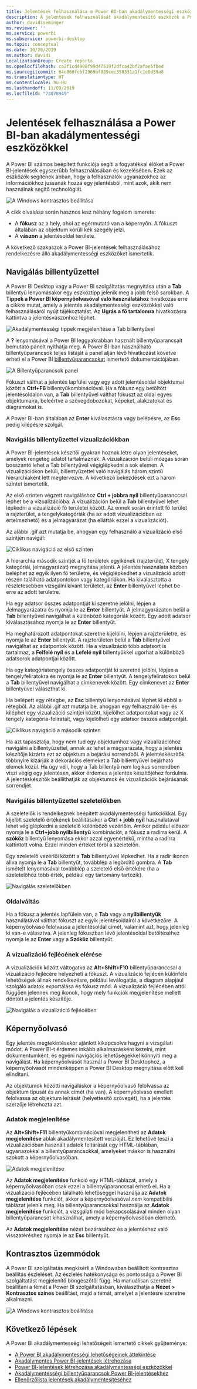 ```yaml
---
title: Jelentések felhasználása a Power BI-ban akadálymentességi eszközökkel
description: A jelentések felhasználását akadálymentesítő eszközök a Power BI-ban
author: davidiseminger
ms.reviewer: ''
ms.service: powerbi
ms.subservice: powerbi-desktop
ms.topic: conceptual
ms.date: 10/28/2019
ms.author: davidi
LocalizationGroup: Create reports
ms.openlocfilehash: ca2f1cd4908f99d47519f2dfca42bf2afae5fbed
ms.sourcegitcommit: 64c860fcbf2969bf089cec358331a1fc1e0d39a8
ms.translationtype: HT
ms.contentlocale: hu-HU
ms.lasthandoff: 11/09/2019
ms.locfileid: "73878949"
---
```

# <a name="consuming-reports-in-power-bi-with-accessibility-tools"></a>Jelentések felhasználása a Power BI-ban akadálymentességi eszközökkel
A Power BI számos beépített funkciója segíti a fogyatékkal élőket a Power BI-jelentések egyszerűbb felhasználásában és kezelésében. Ezek az eszközök segítenek abban, hogy a felhasználók ugyanazokhoz az információkhoz jussanak hozzá egy jelentésből, mint azok, akik nem használnak segítő technológiát.

![A Windows kontrasztos beállítása](media/desktop-accessibility/accessibility-consuming-tools-01.png)

A cikk olvasása során hasznos lesz néhány fogalom ismerete:

* A **fókusz** az a hely, ahol az egérmutató van a képernyőn. A fókuszt általában az objektum körüli kék szegély jelzi.
* A **vászon** a jelentésoldal területe.

A következő szakaszok a Power BI-jelentések felhasználásához rendelkezésre álló akadálymentességi eszközöket ismertetik.

## <a name="keyboard-navigation"></a>Navigálás billentyűzettel

A Power BI Desktop vagy a Power BI szolgáltatás megnyitása után a **Tab** billentyű lenyomásakor egy eszköztipp jelenik meg a jobb felső sarokban. A **Tippek a Power BI képernyőolvasóval való használatához** hivatkozás erre a cikkre mutat, amely a jelentés akadálymentességi eszközökkel való felhasználásáról nyújt tájékoztatást. Az **Ugrás a fő tartalomra** hivatkozásra kattintva a jelentésvászonhoz léphet.

![Akadálymentességi tippek megjelenítése a Tab billentyűvel](media/desktop-accessibility/accessibility-consuming-tools-02.png)

A **?** lenyomásával a Power BI leggyakrabban használt billentyűparancsait bemutató panelt nyithatja meg. A Power BI-ban használható billentyűparancsok teljes listáját a panel alján lévő hivatkozást követve érheti el a Power BI [billentyűparancsokat](desktop-accessibility-keyboard-shortcuts.md) ismertető dokumentációjában.

![A Billentyűparancsok panel](media/desktop-accessibility/accessibility-consuming-tools-03.png)

Fókuszt válthat a jelentés lapfülei vagy egy adott jelentésoldal objektumai között a **Ctrl+F6** billentyűkombinációval. Ha a fókusz egy betöltött jelentésoldalon van, a **Tab** billentyűvel válthat fókuszt az oldal egyes objektumaira, beleértve a szövegdobozokat, képeket, alakzatokat és diagramokat is. 

A Power BI-ban általában az **Enter** kiválasztásra vagy belépésre, az **Esc** pedig kilépésre szolgál.

### <a name="keyboard-navigation-for-visuals"></a>Navigálás billentyűzettel vizualizációkban

A Power BI-jelentések készítői gyakran hoznak létre olyan jelentéseket, amelyek rengeteg adatot tartalmaznak. A vizualizáción belüli mozgás során bosszantó lehet a Tab billentyűvel végiglépkedni a sok elemen. A vizualizációkon belüli, billentyűzettel való navigálás három szintű hierarchiaként lett megtervezve. A következő bekezdések ezt a három szintet ismertetik.

Az első szinten végzett navigáláshoz **Ctrl + jobbra nyíl** billentyűparanccsal léphet be a vizualizációba. A vizualizáción belül a **Tab** billentyűvel lehet lépkedni a vizualizáció fő területei között. Az ennek során érintett fő terület a rajzterület, a tengelykategóriák (ha az adott vizualizációban ez értelmezhető) és a jelmagyarázat (ha ellátták ezzel a vizualizációt).

Az alábbi .gif azt mutatja be, ahogyan egy felhasználó a vizualizáció első szintjén navigál:

![Ciklikus navigáció az első szinten](media/desktop-accessibility/accessibility-consuming-tools-04.gif)

A hierarchia második szintjét a fő területek egyikének (rajzterület, X tengely kategóriái, jelmagyarázat) megnyitása jelenti. A jelentés használata közben beléphet az egyik ilyen fő területre, és végiglépkedhet a vizualizáció adott részén található adatpontokon vagy kategóriákon. Ha kiválasztotta a részletesebben vizsgálni kívánt területet, az **Enter** billentyűvel léphet be erre az adott területre.

Ha egy adatsor összes adatpontját ki szeretné jelölni, lépjen a Jelmagyarázatra és nyomja le az **Enter** billentyűt. A jelmagyarázaton belül a **Tab** billentyűvel navigálhat a különböző kategóriák között. Egy adott adatsor kiválasztásához nyomja le az **Enter** billentyűt.

Ha meghatározott adatpontokat szeretne kijelölni, lépjen a rajzterületre, és nyomja le az **Enter** billentyűt. A rajzterületen belül a **Tab** billentyűvel navigálhat az adatpontok között. Ha a vizualizáció több adatsort is tartalmaz, a **Felfelé nyíl** és a **Lefelé nyíl** billentyűkkel ugorhat a különböző adatsorok adatpontjai között.

Ha egy kategóriatengely összes adatpontját ki szeretné jelölni, lépjen a tengelyfeliratokra és nyomja le az **Enter** billentyűt. A tengelyfeliratokon belül a **Tab** billentyűvel navigálhat a címkenevek között. Egy címkenevet az **Enter** billentyűvel választhat ki.

Ha belépett egy rétegbe, az **Esc** billentyű lenyomásával léphet ki ebből a rétegből. Az alábbi .gif azt mutatja be, ahogyan egy felhasználó be- és kiléphet egy vizualizáció szintjei között, kijelölhet adatpontokat vagy az X tengely kategória-feliratait, vagy kijelölheti egy adatsor összes adatpontját.

![Ciklikus navigáció a második szinten](media/desktop-accessibility/accessibility-consuming-tools-05.gif)

Ha azt tapasztalja, hogy nem tud egy objektumhoz vagy vizualizációhoz navigálni a billentyűzettel, annak az lehet a magyarázata, hogy a jelentés készítője kizárta ezt az objektum a bejárási sorrendből. A jelentéskészítők többnyire kizárják a dekorációs elemeket a Tab billentyűvel bejárható elemek közül. Ha úgy véli, hogy a Tab billentyű nem logikus sorrendben viszi végig egy jelentésen, akkor érdemes a jelentés készítőjéhez fordulnia. A jelentéskészítők beállíthatják az objektumok és vizualizációk bejárásának sorrendjét.

### <a name="keyboard-navigation-for-slicers"></a>Navigálás billentyűzettel szeletelőkben

A szeletelők is rendelkeznek beépített akadálymentességi funkciókkal. Egy kijelölt szeletelő értékének beállításakor a **Ctrl + jobb nyíl** használatával lehet végiglépkedni a szeletelő különböző vezérlőin. Amikor például először nyomja le a **Ctrl+jobb nyílbillentyű** kombinációt, a fókusz a radírra kerül. A **szóköz** billentyű lenyomása ekkor azzal egyenértékű, mintha a radírra kattintott volna. Ezzel minden értéket töröl a szeletelőn.

Egy szeletelő vezérlői között a **Tab** billentyűvel lépkedhet. Ha a radír ikonon állva nyomja le a **Tab** billentyűt, továbblép a legördítő gombra. A **Tab** ismételt lenyomásával továbblép a szeletelő első értékére (ha a szeletelőhöz több érték, például egy tartomány tartozik).

![Navigálás szeletelőkben](media/desktop-accessibility/accessibility-consuming-tools-06.png)

### <a name="switching-pages"></a>Oldalváltás

Ha a fókusz a jelentés lapfülein van, a **Tab** vagy a **nyílbillentyűk** használatával válthat fókuszt az egyik jelentésoldalról a következőre. A képernyőolvasó felolvassa a jelentésoldal címét, valamint azt, hogy jelenleg ki van-e választva. A jelenleg fókuszban lévő jelentésoldal betöltéséhez nyomja le az **Enter** vagy a **Szóköz** billentyűt.

### <a name="accessing-the-visual-header"></a>A vizualizáció fejlécének elérése
A vizualizációk között váltogatva az **Alt+Shift+F10** billentyűparanccsal a vizualizáció fejlécére helyezheti a fókuszt. A vizualizáció fejlécén különféle lehetőségek állnak rendelkezésre, például leválogatás, a diagram alapjául szolgáló adatok exportálása és fókusz mód. A vizualizáció fejlécében attól függően jelennek meg ikonok, hogy mely funkciók megjelenítése mellett döntött a jelentés készítője.

![Navigálás a vizualizáció fejlécében](media/desktop-accessibility/accessibility-consuming-tools-07.png)

## <a name="screen-reader"></a>Képernyőolvasó

Egy jelentés megtekintésekor ajánlott kikapcsolva hagyni a vizsgálati módot. A Power BI-t érdemes inkább alkalmazásként kezelni, mint dokumentumként, és egyéni navigációs lehetőségekkel könnyíti meg a navigálást. Ha képernyőolvasót használ a Power BI Desktophoz, a képernyőolvasót mindenképpen a Power BI Desktop megnyitása előtt kell elindítani.

Az objektumok közötti navigáláskor a képernyőolvasó felolvassa az objektum típusát és annak címét (ha van). A képernyőolvasó emellett felolvassa az objektum leírását (helyettesítő szövegét), ha a jelentés szerzője létrehozta azt.

### <a name="show-data"></a>Adatok megjelenítése
Az **Alt+Shift+F11** billentyűkombinációval megjelenítheti az **Adatok megjelenítése** ablak akadálymentesített verzióját. Ez lehetővé teszi a vizualizációban használt adatok feltárását egy HTML-táblában, ugyanazokkal a billentyűparancsokkal, amelyeket máskor is használni szokott a képernyőolvasóban.

![Adatok megjelenítése](media/desktop-accessibility/accessibility-04.png)

Az **Adatok megjelenítése** funkció egy HTML-táblázat, amely a képernyőolvasóban csak ezzel a billentyűparanccsal érhető el. Ha a vizualizáció fejlécében található lehetőséggel használja az **Adatok megjelenítése** funkciót, akkor a képernyőolvasóval *nem* kompatibilis táblázat jelenik meg.  Ha billentyűparancsokkal használja az **Adatok megjelenítése** funkciót, a vizsgálati mód bekapcsolásával minden olyan billentyűparancsot kihasználhat, amely a képernyőolvasóban elérhető.

Az **Adatok megjelenítése** nézet bezárásához és a jelentéshez való visszatéréshez nyomja le az **Esc** billentyűt.

## <a name="high-contrast-modes"></a>Kontrasztos üzemmódok

A Power BI szolgáltatás megkísérli a Windowsban beállított kontrasztos beállítás észlelését. Az észlelés hatékonysága és pontossága a Power BI szolgáltatást megjelenítő böngészőtől függ. Ha manuálisan szeretné beállítani a témát a Power BI szolgáltatásban, kiválaszthatja a **Nézet > Kontrasztos színes** beállítást, majd a témát, amelyet a jelentésre szeretne alkalmazni.

![A Windows kontrasztos beállítása](media/desktop-accessibility/accessibility-consuming-tools-01.png)


## <a name="next-steps"></a>Következő lépések

A Power BI akadálymentességi lehetőségeit ismertető cikkek gyűjteménye:

* [A Power BI akadálymentességi lehetőségeinek áttekintése](desktop-accessibility-overview.md) 
* [Akadálymentes Power BI-jelentések létrehozása](desktop-accessibility-creating-reports.md) 
* [Power BI-jelentések létrehozása akadálymentességi eszközökkel](desktop-accessibility-creating-tools.md)
* [Akadálymentességi billentyűparancsok Power BI-jelentésekhez](desktop-accessibility-keyboard-shortcuts.md)
* [Ellenőrzőlista jelentések akadálymentesítéséhez](desktop-accessibility-creating-reports.md#report-accessibility-checklist)


